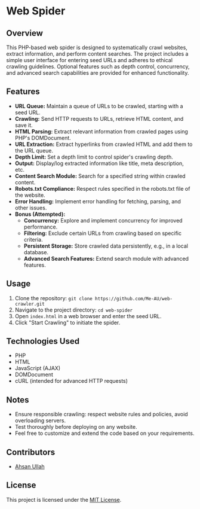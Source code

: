 # Web Spider

## Overview
This PHP-based web spider is designed to systematically crawl websites, extract information, and perform content searches. The project includes a simple user interface for entering seed URLs and adheres to ethical crawling guidelines. Optional features such as depth control, concurrency, and advanced search capabilities are provided for enhanced functionality.

## Features
- **URL Queue:** Maintain a queue of URLs to be crawled, starting with a seed URL.
- **Crawling:** Send HTTP requests to URLs, retrieve HTML content, and save it.
- **HTML Parsing:** Extract relevant information from crawled pages using PHP's DOMDocument.
- **URL Extraction:** Extract hyperlinks from crawled HTML and add them to the URL queue.
- **Depth Limit:** Set a depth limit to control spider's crawling depth.
- **Output:** Display/log extracted information like title, meta description, etc.
- **Content Search Module:** Search for a specified string within crawled content.
- **Robots.txt Compliance:** Respect rules specified in the robots.txt file of the website.
- **Error Handling:** Implement error handling for fetching, parsing, and other issues.
- **Bonus (Attempted):**
  - **Concurrency:** Explore and implement concurrency for improved performance.
  - **Filtering:** Exclude certain URLs from crawling based on specific criteria.
  - **Persistent Storage:** Store crawled data persistently, e.g., in a local database.
  - **Advanced Search Features:** Extend search module with advanced features.

## Usage
1. Clone the repository: `git clone https://github.com/Me-AU/web-crawler.git`
2. Navigate to the project directory: `cd web-spider`
3. Open `index.html` in a web browser and enter the seed URL.
4. Click "Start Crawling" to initiate the spider.

## Technologies Used
- PHP
- HTML
- JavaScript (AJAX)
- DOMDocument
- cURL (intended for advanced HTTP requests)

## Notes
- Ensure responsible crawling: respect website rules and policies, avoid overloading servers.
- Test thoroughly before deploying on any website.
- Feel free to customize and extend the code based on your requirements.

## Contributors
- [Ahsan Ullah](https://github.com/Me-AU)

## License
This project is licensed under the [MIT License](LICENSE).
